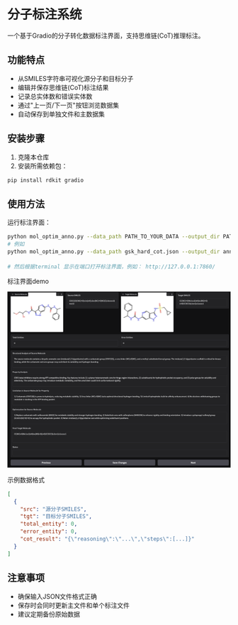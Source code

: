 # 分子标注系统

一个基于Gradio的分子转化数据标注界面，支持思维链(CoT)推理标注。

## 功能特点

- 从SMILES字符串可视化源分子和目标分子
- 编辑并保存思维链(CoT)标注结果
- 记录总实体数和错误实体数
- 通过"上一页/下一页"按钮浏览数据集
- 自动保存到单独文件和主数据集

## 安装步骤

1. 克隆本仓库
2. 安装所需依赖包：

```bash
pip install rdkit gradio
```

## 使用方法

运行标注界面：

```bash
python mol_optim_anno.py --data_path PATH_TO_YOUR_DATA --output_dir PATH_TO_OUTPUT_DIR
# 例如
python mol_optim_anno.py --data_path gsk_hard_cot.json --output_dir annotated_data

# 然后根据terminal 显示在端口打开标注界面，例如： http://127.0.0.1:7860/
```

标注界面demo

![标注界面demo](assets/UI.png)





示例数据格式

```json
[
  {
    "src": "源分子SMILES",
    "tgt": "目标分子SMILES",
    "total_entity": 0,
    "error_entity": 0,
    "cot_result": "{\"reasoning\":\"...\",\"steps\":[...]}"
  }
]
```

## 注意事项

- 确保输入JSON文件格式正确
- 保存时会同时更新主文件和单个标注文件
- 建议定期备份原始数据